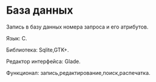# База данных
Запись в базу данных номера запроса и его атрибутов.

Язык: С.

Библиотека: Sqlite,GTK+.

Редактор интерфейса: Glade.

Функционал: запись,редактирование,поиск,распечатка.
